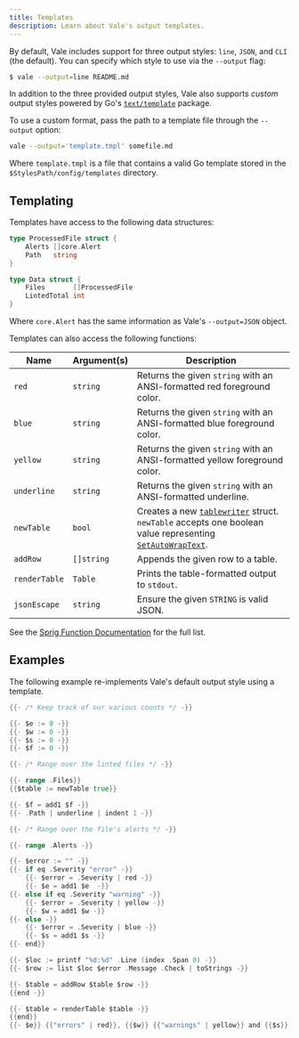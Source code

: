 ```yaml
---
title: Templates
description: Learn about Vale's output templates.
---
```


<script lang="ts">
  import CLIOptions from "$lib/components/docs/CLIOptions.svelte";
  import Env from "$lib/components/docs/Env.svelte";
  import Errors from "$lib/components/docs/Errors.svelte";
</script>

By default, Vale includes support for three output styles: `line`, `JSON`, and
`CLI` (the default). You can specify which style to use via the `--output`
flag:

```bash
$ vale --output=line README.md
```

In addition to the three provided output styles, Vale also supports _custom_
output styles powered by Go's [`text/template`][1] package.

To use a custom format, pass the path to a template file through the `--output`
option:

```bash
vale --output='template.tmpl' somefile.md
```

Where `template.tmpl` is a file that contains a valid Go template stored in the
`$StylesPath/config/templates` directory.

## Templating

Templates have access to the following data structures:

```go
type ProcessedFile struct {
    Alerts []core.Alert
    Path   string
}

type Data struct {
    Files       []ProcessedFile
    LintedTotal int
}
```

Where `core.Alert` has the same information as Vale's `--output=JSON` object.

Templates can also access the following functions:

| Name          | Argument(s) | Description                                                                                                        |
| ------------- | ----------- | ------------------------------------------------------------------------------------------------------------------ |
| `red`         | `string`    | Returns the given `string` with an ANSI-formatted red foreground color.                                            |
| `blue`        | `string`    | Returns the given `string` with an ANSI-formatted blue foreground color.                                           |
| `yellow`      | `string`    | Returns the given `string` with an ANSI-formatted yellow foreground color.                                         |
| `underline`   | `string`    | Returns the given `string` with an ANSI-formatted underline.                                                       |
| `newTable`    | `bool`      | Creates a new [`tablewriter`][2] struct. `newTable` accepts one boolean value representing [`SetAutoWrapText`][2]. |
| `addRow`      | `[]string`  | Appends the given row to a table.                                                                                  |
| `renderTable` | `Table`     | Prints the table-formatted output to `stdout`.                                                                     |
| `jsonEscape`  | `string`    | Ensure the given `STRING` is valid JSON.                                                                           |

See the [Sprig Function Documentation][4] for the full list.

## Examples

The following example re-implements Vale's default output style using a
template.

```go
{{- /* Keep track of our various counts */ -}}

{{- $e := 0 -}}
{{- $w := 0 -}}
{{- $s := 0 -}}
{{- $f := 0 -}}

{{- /* Range over the linted files */ -}}

{{- range .Files}}
{{$table := newTable true}}

{{- $f = add1 $f -}}
{{- .Path | underline | indent 1 -}}

{{- /* Range over the file's alerts */ -}}

{{- range .Alerts -}}

{{- $error := "" -}}
{{- if eq .Severity "error" -}}
    {{- $error = .Severity | red -}}
    {{- $e = add1 $e  -}}
{{- else if eq .Severity "warning" -}}
    {{- $error = .Severity | yellow -}}
    {{- $w = add1 $w -}}
{{- else -}}
    {{- $error = .Severity | blue -}}
    {{- $s = add1 $s -}}
{{- end}}

{{- $loc := printf "%d:%d" .Line (index .Span 0) -}}
{{- $row := list $loc $error .Message .Check | toStrings -}}

{{- $table = addRow $table $row -}}
{{end -}}

{{- $table = renderTable $table -}}
{{end}}
{{- $e}} {{"errors" | red}}, {{$w}} {{"warnings" | yellow}} and {{$s}} {{"suggestions" | blue}} in {{$f}} {{$f | int | plural "file" "files"}}.
```

[1]: https://golang.org/pkg/text/template/
[2]: https://github.com/olekukonko/tablewriter#ascii-table-writer
[3]: https://godoc.org/github.com/olekukonko/tablewriter#Table.SetAutoWrapText
[4]: http://masterminds.github.io/sprig/
